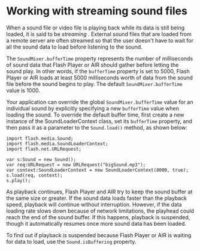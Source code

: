 # Working with streaming sound files

<div>

When a sound file or video file is playing back while its data is still being
loaded, it is said to be _streaming_ . External sound files that are loaded from
a remote server are often streamed so that the user doesn't have to wait for all
the sound data to load before listening to the sound.

The `SoundMixer.bufferTime` property represents the number of milliseconds of
sound data that Flash Player or AIR should gather before letting the sound play.
In other words, if the `bufferTime` property is set to 5000, Flash Player or AIR
loads at least 5000 milliseconds worth of data from the sound file before the
sound begins to play. The default `SoundMixer.bufferTime` value is 1000.

Your application can override the global `SoundMixer.bufferTime` value for an
individual sound by explicitly specifying a new `bufferTime` value when loading
the sound. To override the default buffer time, first create a new instance of
the SoundLoaderContext class, set its `bufferTime` property, and then pass it as
a parameter to the `Sound.load()` method, as shown below:

    import flash.media.Sound;
    import flash.media.SoundLoaderContext;
    import flash.net.URLRequest;

    var s:Sound = new Sound();
    var req:URLRequest = new URLRequest("bigSound.mp3");
    var context:SoundLoaderContext = new SoundLoaderContext(8000, true);
    s.load(req, context);
    s.play();

As playback continues, Flash Player and AIR try to keep the sound buffer at the
same size or greater. If the sound data loads faster than the playback speed,
playback will continue without interruption. However, if the data loading rate
slows down because of network limitations, the playhead could reach the end of
the sound buffer. If this happens, playback is suspended, though it
automatically resumes once more sound data has been loaded.

To find out if playback is suspended because Flash Player or AIR is waiting for
data to load, use the `Sound.isBuffering` property.

</div>

<div>

<div>

</div>

</div>
